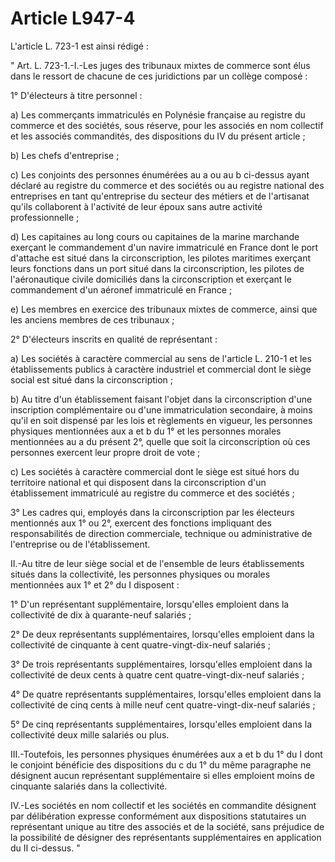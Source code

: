 # Article L947-4

L'article L. 723-1 est ainsi rédigé :

" Art. L. 723-1.-I.-Les juges des tribunaux mixtes de commerce sont élus dans le ressort de chacune de ces juridictions par un collège composé :

1° D'électeurs à titre personnel :

a) Les commerçants immatriculés en Polynésie française au registre du commerce et des sociétés, sous réserve, pour les associés en nom collectif et les associés commandités, des dispositions du IV du présent article ;

b) Les chefs d'entreprise ;

c) Les conjoints des personnes énumérées au a ou au b ci-dessus ayant déclaré au registre du commerce et des sociétés ou au registre national des entreprises en tant qu'entreprise du secteur des métiers et de l'artisanat qu'ils collaborent à l'activité de leur époux sans autre activité professionnelle ;

d) Les capitaines au long cours ou capitaines de la marine marchande exerçant le commandement d'un navire immatriculé en France dont le port d'attache est situé dans la circonscription, les pilotes maritimes exerçant leurs fonctions dans un port situé dans la circonscription, les pilotes de l'aéronautique civile domiciliés dans la circonscription et exerçant le commandement d'un aéronef immatriculé en France ;

e) Les membres en exercice des tribunaux mixtes de commerce, ainsi que les anciens membres de ces tribunaux ;

2° D'électeurs inscrits en qualité de représentant :

a) Les sociétés à caractère commercial au sens de l'article L. 210-1 et les établissements publics à caractère industriel et commercial dont le siège social est situé dans la circonscription ;

b) Au titre d'un établissement faisant l'objet dans la circonscription d'une inscription complémentaire ou d'une immatriculation secondaire, à moins qu'il en soit dispensé par les lois et règlements en vigueur, les personnes physiques mentionnées aux a et b du 1° et les personnes morales mentionnées au a du présent 2°, quelle que soit la circonscription où ces personnes exercent leur propre droit de vote ;

c) Les sociétés à caractère commercial dont le siège est situé hors du territoire national et qui disposent dans la circonscription d'un établissement immatriculé au registre du commerce et des sociétés ;

3° Les cadres qui, employés dans la circonscription par les électeurs mentionnés aux 1° ou 2°, exercent des fonctions impliquant des responsabilités de direction commerciale, technique ou administrative de l'entreprise ou de l'établissement.

II.-Au titre de leur siège social et de l'ensemble de leurs établissements situés dans la collectivité, les personnes physiques ou morales mentionnées aux 1° et 2° du I disposent :

1° D'un représentant supplémentaire, lorsqu'elles emploient dans la collectivité de dix à quarante-neuf salariés ;

2° De deux représentants supplémentaires, lorsqu'elles emploient dans la collectivité de cinquante à cent quatre-vingt-dix-neuf salariés ;

3° De trois représentants supplémentaires, lorsqu'elles emploient dans la collectivité de deux cents à quatre cent quatre-vingt-dix-neuf salariés ;

4° De quatre représentants supplémentaires, lorsqu'elles emploient dans la collectivité de cinq cents à mille neuf cent quatre-vingt-dix-neuf salariés ;

5° De cinq représentants supplémentaires, lorsqu'elles emploient dans la collectivité deux mille salariés ou plus.

III.-Toutefois, les personnes physiques énumérées aux a et b du 1° du I dont le conjoint bénéficie des dispositions du c du 1° du même paragraphe ne désignent aucun représentant supplémentaire si elles emploient moins de cinquante salariés dans la collectivité.

IV.-Les sociétés en nom collectif et les sociétés en commandite désignent par délibération expresse conformément aux dispositions statutaires un représentant unique au titre des associés et de la société, sans préjudice de la possibilité de désigner des représentants supplémentaires en application du II ci-dessus. "
